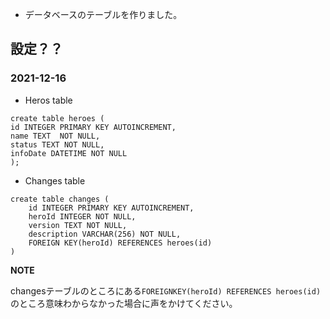 - データベースのテーブルを作りました。

## 設定？？

### 2021-12-16

- Heros table

``` 
create table heroes (
id INTEGER PRIMARY KEY AUTOINCREMENT,
name TEXT  NOT NULL,
status TEXT NOT NULL,
infoDate DATETIME NOT NULL
); 
```

- Changes table 

``` 
create table changes (
    id INTEGER PRIMARY KEY AUTOINCREMENT,
    heroId INTEGER NOT NULL,
    version TEXT NOT NULL,
    description VARCHAR(256) NOT NULL,
    FOREIGN KEY(heroId) REFERENCES heroes(id)
) 
```


**NOTE**

changesテーブルのところにある` FOREIGNKEY(heroId) REFERENCES heroes(id) `
のところ意味わからなかった場合に声をかけてください。


